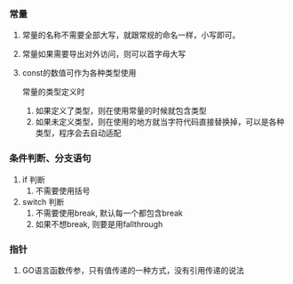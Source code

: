 

### 常量
1. 常量的名称不需要全部大写，就跟常规的命名一样，小写即可。
2. 常量如果需要导出对外访问，则可以首字母大写
3. const的数值可作为各种类型使用

    常量的类型定义时
    1. 如果定义了类型，则在使用常量的时候就包含类型
    2. 如果未定义类型，则在使用的地方就当字符代码直接替换掉，可以是各种类型，程序会去自动适配

### 条件判断、分支语句
1. if 判断
    1. 不需要使用括号
2. switch 判断
    1. 不需要使用break, 默认每一个都包含break
    2. 如果不想break, 则要是用fallthrough


### 指针
1. GO语言函数传参，只有值传递的一种方式，没有引用传递的说法
